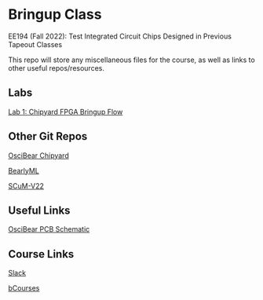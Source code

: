 # Bringup Class
EE194 (Fall 2022): Test Integrated Circuit Chips Designed in Previous Tapeout Classes 

This repo will store any miscellaneous files for the course, as well as links to other useful repos/resources.

## Labs
[Lab 1: Chipyard FPGA Bringup Flow](labs/lab1-chipyard/chipyardlab-bringup.md)

## Other Git Repos
[OsciBear Chipyard](https://github.com/ucberkeley-ee290c/chipyard-osci-bringup.git)

[BearlyML](https://github.com/ucberkeley-ee290c/sp22-chipyard-bearlyml)

[SCuM-V22](https://github.com/ucberkeley-ee290c/sp22-chipyard-scum-v)

## Useful Links
[OsciBear PCB Schematic](https://drive.google.com/file/d/1LTJZ4nYAWx7QoTrBjxlKNDqR4id7Ls6m/view)

## Course Links
[Slack](https://join.slack.com/t/194bringup/shared_invite/zt-1fwo87bg1-tyiWNVvH2d1lSRYybVpHJQ)

[bCourses](https://bcourses.berkeley.edu/courses/1518323)
